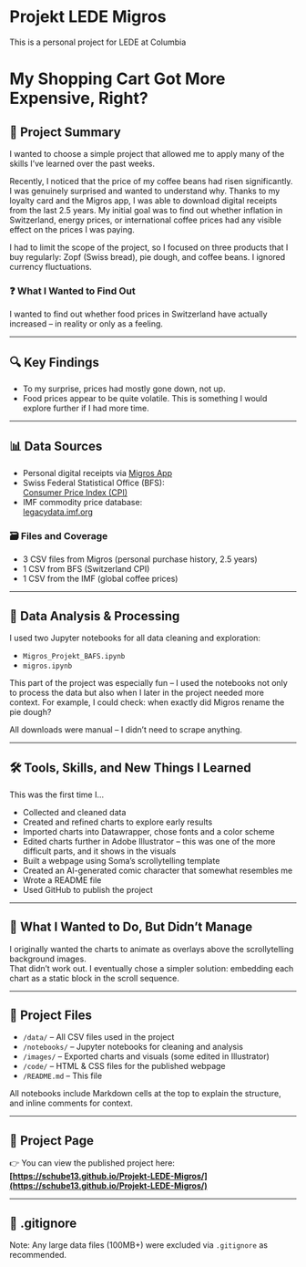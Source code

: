 # Projekt LEDE Migros
This is a personal project for LEDE at Columbia

# My Shopping Cart Got More Expensive, Right?

## 🛒 Project Summary

I wanted to choose a simple project that allowed me to apply many of the skills I’ve learned over the past weeks.

Recently, I noticed that the price of my coffee beans had risen significantly. I was genuinely surprised and wanted to understand why. Thanks to my loyalty card and the Migros app, I was able to download digital receipts from the last 2.5 years. My initial goal was to find out whether inflation in Switzerland, energy prices, or international coffee prices had any visible effect on the prices I was paying.

I had to limit the scope of the project, so I focused on three products that I buy regularly: Zopf (Swiss bread), pie dough, and coffee beans. I ignored currency fluctuations.

### ❓ What I Wanted to Find Out

I wanted to find out whether food prices in Switzerland have actually increased – in reality or only as a feeling.

---

## 🔍 Key Findings

- To my surprise, prices had mostly gone down, not up.
- Food prices appear to be quite volatile. This is something I would explore further if I had more time.

---

## 📊 Data Sources

- Personal digital receipts via [Migros App](https://customer.migros-service.ch/en/web/login)
- Swiss Federal Statistical Office (BFS):  
  [Consumer Price Index (CPI)](https://www.bfs.admin.ch/bfs/de/home/statistiken/preise/landesindex-konsumentenpreise.html)
- IMF commodity price database:  
  [legacydata.imf.org](https://legacydata.imf.org/?sk=471dddf8-d8a7-499a-81ba-5b332c01f8b9&sid=1547558078595)

### 🗃 Files and Coverage

- 3 CSV files from Migros (personal purchase history, 2.5 years)
- 1 CSV from BFS (Switzerland CPI)
- 1 CSV from the IMF (global coffee prices)

---

## 🧪 Data Analysis & Processing

I used two Jupyter notebooks for all data cleaning and exploration:

- `Migros_Projekt_BAFS.ipynb`
- `migros.ipynb`

This part of the project was especially fun – I used the notebooks not only to process the data but also when I later in the project needed more context. For example, I could check: when exactly did Migros rename the pie dough?

All downloads were manual – I didn’t need to scrape anything.

---

## 🛠 Tools, Skills, and New Things I Learned

This was the first time I…

- Collected and cleaned data
- Created and refined charts to explore early results
- Imported charts into Datawrapper, chose fonts and a color scheme
- Edited charts further in Adobe Illustrator – this was one of the more difficult parts, and it shows in the visuals
- Built a webpage using Soma’s scrollytelling template
- Created an AI-generated comic character that somewhat resembles me
- Wrote a README file
- Used GitHub to publish the project

---

## 🚧 What I Wanted to Do, But Didn’t Manage

I originally wanted the charts to animate as overlays above the scrollytelling background images.  
That didn’t work out. I eventually chose a simpler solution: embedding each chart as a static block in the scroll sequence.

---

## 📁 Project Files

- `/data/` – All CSV files used in the project
- `/notebooks/` – Jupyter notebooks for cleaning and analysis
- `/images/` – Exported charts and visuals (some edited in Illustrator)
- `/code/` – HTML & CSS files for the published webpage
- `/README.md` – This file

All notebooks include Markdown cells at the top to explain the structure, and inline comments for context.

---

## 🔗 Project Page

👉 You can view the published project here:  
**[https://schube13.github.io/Projekt-LEDE-Migros/](https://schube13.github.io/Projekt-LEDE-Migros/)**

---

## 🧹 .gitignore

Note: Any large data files (100MB+) were excluded via `.gitignore` as recommended.
